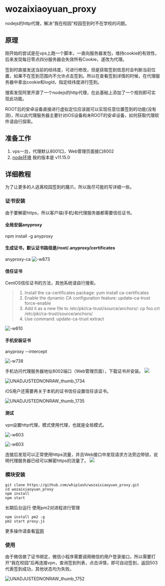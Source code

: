 # wozaixiaoyuan_proxy
nodejs的http代理，解决“我在校园”校园签到时不在学校的问题。

## 原理
刚开始的尝试是在vps上跑一个脚本，一直向服务器发包，维持cookie的有效性，后来发现每日零点四分服务器会失效所有Cookie，遂改为代理。

签到时直接发送当前的经纬度，可进行修改，但是获取签到信息时会判断当前位置，如果不在签到范围内不允许点击签到。所以在查看签到详情的时候，在代理服务器中拿出cookie和logId，指定经纬度进行签到。

搜索发现阿里开源了一个nodejs的http代理，在此基础上添加了一个规则即可实现此功能。

ROOT后的安卓设备直接进行虚拟定位应该就可以实现任意位置签到的功能(没有测)，所以此代理服务器主要针对iOS设备和未ROOT的安卓设备，如何获取代理软件请自行探索。

## 准备工作
1. vps一台，代理默认8001口，Web管理页面接口8002
2. [node环境](https://nodejs.org/en/download/package-manager/#debian-and-ubuntu-based-linux-distributions-enterprise-linux-fedora-and-snap-packages) 我的版本是 v11.15.0

## 详细教程
为了让更多的人逃离校园签到的魔爪，所以我尽可能的写详细一些。

### 证书安装
由于要解密https，所以客户端(手机)和代理服务器都需要信任证书。

#### 全局安装anyproxy
npm install -g anyproxy 

#### 生成证书，默认证书路径是/root/.anyproxy/certificates
anyproxy-ca
![-w873](media/15580703040418.jpg)

#### 信任证书
CentOS信任证书的方法，其他系统请自行搜索。
>1. Install the ca-certificates package: yum install ca-certificates
>2. Enable the dynamic CA configuration feature: update-ca-trust force-enable
>3. Add it as a new file to /etc/pki/ca-trust/source/anchors/: cp foo.crt /etc/pki/ca-trust/source/anchors/
>4. Use command: update-ca-trust extract

![-w610](media/15580704923150.jpg)

#### 手机安装证书
anyproxy --intercept

![-w738](media/15580708734506.jpg)

 手机访问代理服务器地址8002端口（Web管理页面），下载证书并安装。
 ![](media/15580711527298.jpg)

![UNADJUSTEDNONRAW_thumb_1734](media/UNADJUSTEDNONRAW_thumb_1734.jpg)


 iOS用户还需要再关于本机的证书信任设置信任该证书。
 
 ![UNADJUSTEDNONRAW_thumb_1735](media/UNADJUSTEDNONRAW_thumb_1735.jpg)

#### 测试
vpn设置http代理，模式使用代理，也就是全局模式。

![-w603](media/15580715696351.jpg)

![-w603](media/15580716292502.jpg)



连接后发现可以正常使用https流量，并且Web接口中发现请求方法旁边带锁，说明代理服务器已经可以解密https的流量了。
![](media/15580714700282.jpg)

### 模块安装
```
git clone https://github.com/whip1ash/wozaixiaoyuan_proxy.git
cd wozaixiaoyuan_proxy
npm install 
npm start
```

长期后台运行 
使用pm2对进程进行管理

```
npm install pm2 -g
pm2 start proxy.js
```

更多操作请查看[官网](http://pm2.keymetrics.io/)

### 使用
由于微信做了证书绑定，微信小程序需要调用微信的用户登录接口，所以需要打开“我在校园”后再连接vpn，查询签到列表，点击详情，即可自动签到，返回503代表签到成功，其他状态均为失败。

![UNADJUSTEDNONRAW_thumb_1752](media/UNADJUSTEDNONRAW_thumb_1752.jpg)
